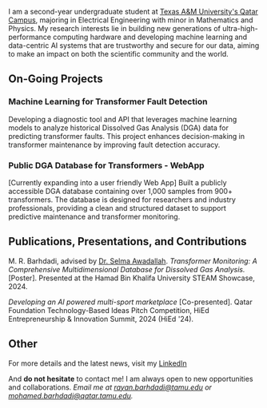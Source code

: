 I am a second-year undergraduate student at [Texas A&M University's Qatar Campus](https://www.qatar.tamu.edu/), majoring in Electrical Engineering with minor in Mathematics and Physics. My research interests lie in building new generations of ultra-high-performance computing hardware and developing machine learning and data-centric AI systems that are trustworthy and secure for our data, aiming to make an impact on both the scientific community and the world.

## On-Going Projects

### Machine Learning for Transformer Fault Detection
Developing a diagnostic tool and API that leverages machine learning models to analyze historical Dissolved Gas Analysis (DGA) data for predicting transformer faults. This project enhances decision-making in transformer maintenance by improving fault detection accuracy.

### Public DGA Database for Transformers - WebApp
[Currently expanding into a user friendly Web App] Built a publicly accessible DGA database containing over 1,000 samples from 900+ transformers. The database is designed for researchers and industry professionals, providing a clean and structured dataset to support predictive maintenance and transformer monitoring.

## Publications, Presentations, and Contributions
M. R. Barhdadi, advised by [Dr. Selma Awadallah](https://www.qatar.tamu.edu/academics/ecen/faculty-and-staff/dr.-selma-awadallah). *Transformer Monitoring: A Comprehensive Multidimensional Database for Dissolved Gas Analysis.* [Poster]. Presented at the Hamad Bin Khalifa University STEAM Showcase, 2024.

*Developing an AI powered multi-sport marketplace* [Co-presented]. Qatar Foundation Technology-Based Ideas Pitch Competition, HiEd Entrepreneurship & Innovation Summit, 2024 (HiEd '24).

## Other
For more details and the latest news, visit my [LinkedIn](https://www.linkedin.com/in/rayanbarhdadi/) 

And __do not hesitate__ to contact me! I am always open to new opportunities and collaborations.
*Email me at [rayan.barhdadi@tamu.edu](mailto:rayan.barhdadi@tamu.edu) or [mohamed.barhdadi@qatar.tamu.edu](mailto:mohamed.barhdadi@qatar.tamu.edu).*


